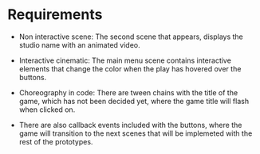 # Requirements

- Non interactive scene: The second scene that appears, displays the studio name with an animated video.

- Interactive cinematic: The main menu scene contains interactive elements that change the color when the play has hovered over the buttons.

- Choreography in code: There are tween chains with the title of the game, which has not been decided yet, where the game title will flash when clicked on.

- There are also callback events included with the buttons, where the game will transition to the next scenes that will be implemeted with the rest of the prototypes.
